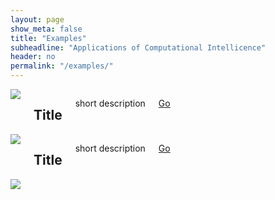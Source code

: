 ```yaml
---
layout: page
show_meta: false
title: "Examples"
subheadline: "Applications of Computational Intellicence"
header: no
permalink: "/examples/"
---
```


<div class="row">
  <div class="large-4 columns">
  <a href="">
    <img src="http://placehold.it/303x170/e05a10/e1e75e&amp;text=Width+303+Pixel">
  </a>
	<h2 class="font-size-h3 t10">Title</h2>
	<p>short description </p>
	<p><a class="button tiny radius" href="">Go</a></p>
  </div>
  <div class="large-4 columns">
        <a href="">
    <img src="http://placehold.it/303x170/e05a10/e1e75e&amp;text=Width+303+Pixel">
  </a>
	<h2 class="font-size-h3 t10">Title</h2>
	<p>short description </p>
	<p><a class="button tiny radius" href="">Go</a></p>
  </div>
  <div class="large-4 columns">
      <img src="http://placehold.it/303x170/fabb00/771e1e&amp;text=Width+303+Pixel">
  </div>
</div>


